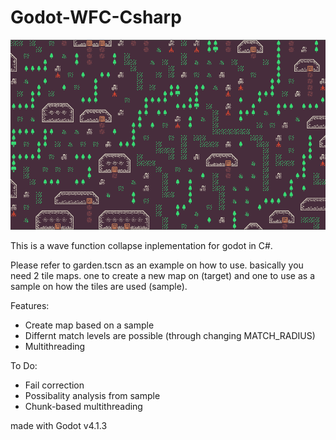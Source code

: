 # Godot-WFC-Csharp

![ScreenShot](./Screenshots/screenshot1.png)

This is a wave function collapse inplementation for godot in C#.

Please refer to garden.tscn as an example on how to use. basically you need 2 tile maps. one to create a new map on (target) and one to use as a sample on how the tiles are used (sample).

Features:
- Create map based on a sample
- Differnt match levels are possible (through changing MATCH_RADIUS)
- Multithreading
  
To Do:
- Fail correction
- Possibality analysis from sample
- Chunk-based multithreading

made with Godot v4.1.3

